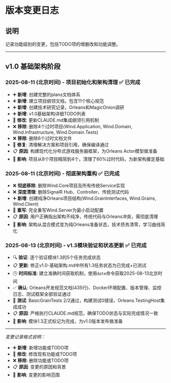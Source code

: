# 版本变更日志

## 说明
记录功能级别的变更，包括TODO项的增删改和功能调整。

---

## v1.0 基础架构阶段

### 2025-08-11 (北京时间) - 项目初始化和架构清理 ✅ 已完成
- ➕ **新增**: 创建完整的plans文档体系
- ➕ **新增**: 建立项目纲领文档，包含11个核心规范
- ➕ **新增**: 创建技术研究记录，Orleans和MagicOnion调研
- ➕ **新增**: v1.0基础架构详细TODO列表
- 🔄 **修改**: 更新CLAUDE.md集成纲领引用机制
- ❌ **移除**: 删除4个过时项目(Wind.Application, Wind.Domain, Wind.Infrastructure, Wind.Domain.Tests)
- ❌ **移除**: 删除6个过时文档文件
- 🔧 **修复**: 清理解决方案和项目引用，确保编译通过
- 📋 **原因**: 构建现代化分布式游戏服务器框架，为Orleans Actor模型做准备
- 🎯 **影响**: 项目从8个项目精简到4个，清理了60%过时代码，为新架构奠定基础

### 2025-08-11 (北京时间) - 彻底架构重构 ✅ 已完成
- ❌ **彻底移除**: 删除Wind.Core项目及所有传统Service实现
- ❌ **深度清理**: 删除SignalR Hub、Controller、传统测试代码
- ➕ **新增**: 创建纯净Orleans项目结构(Wind.GrainInterfaces, Wind.Grains, Wind.Client)
- 🔧 **重写**: 完全重写Wind.Server为最小启动配置
- 📋 **原因**: 用户正确指出架构不纯净，传统代码与Orleans冲突，需彻底清理
- 🎯 **影响**: 架构从混合模式变为纯Orleans准备状态，技术债务清零，学习曲线简化

### 2025-08-13 (北京时间) - v1.3模块验证和状态更新 ✅ 已完成
- 🔍 **验证**: 逐个验证模块1.3的5个任务完成状态
- 📋 **更新**: 修正v1.0-基础架构.md中所有1.3任务状态为已完成+已测试
- 🕒 **时间标准**: 建立准确时间获取机制，使用`date`命令获取2025-08-13北京时间
- ✅ **确认**: Orleans开发规范文档(435行)、Docker环境配置、版本管理、监控日志、测试框架全部验证通过
- 🧪 **测试**: BasicGrainTests 2/2通过，构建测试0错误，Orleans.TestingHost集成成功
- 📋 **原因**: 严格执行CLAUDE.md规范，确保TODO状态与实际完成情况一致
- 🎯 **影响**: 模块1.3正式标记为完成，为v1.0版本发布做准备

---

*变更记录格式说明：*
- ➕ **新增**: 新增功能或TODO项
- 🔄 **修改**: 修改现有功能或TODO项  
- ❌ **移除**: 删除功能或TODO项
- 📋 **原因**: 变更的原因和背景
- 🎯 **影响**: 变更的影响范围
